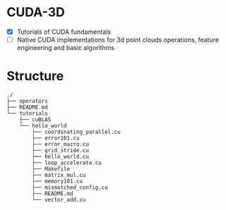 # CUDA-3D

- [X] Tutorials of CUDA fundamentals
- [ ] Native CUDA implementations for 3d point clouds operations, feature engineering and basic algorithms

# Structure

```
./
├── operators
├── README.md
└── tutorials
    ├── cuBLAS
    └── hello_world
        ├── coordinating_parallel.cu
        ├── error101.cu
        ├── error_macro.cu
        ├── grid_stride.cu
        ├── hello_world.cu
        ├── loop_accelerate.cu
        ├── Makefile
        ├── matrix_mul.cu
        ├── memory101.cu
        ├── mismatched_config.cu
        ├── README.md
        └── vector_add.cu
```
